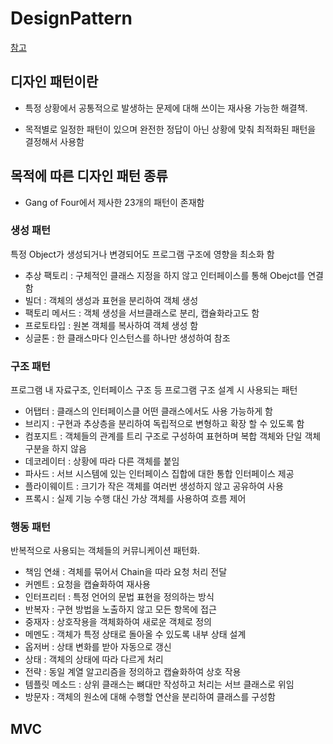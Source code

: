 # DesignPattern
[참고](https://velog.io/@nanaeu/Spring-Boot-%EC%95%8C%EC%95%84%EB%91%90%EB%A9%B4-%EC%A2%8B%EC%9D%80-%EB%94%94%EC%9E%90%EC%9D%B8-%ED%8C%A8%ED%84%B4Design-Pattern)

## 디자인 패턴이란
- 특정 상황에서 공통적으로 발생하는 문제에 대해 쓰이는 재사용 가능한 해결책.

- 목적별로 일정한 패턴이 있으며 완전한 정답이 아닌 상황에 맞춰 최적화된 패턴을 결정해서 사용함

## 목적에 따른 디자인 패턴 종류
- Gang of Four에서 제사한 23개의 패턴이 존재함

### 생성 패턴
특정 Object가 생성되거나 변경되어도 프로그램 구조에 영향을 최소화 함
- 추상 팩토리 : 구체적인 클래스 지정을 하지 않고 인터페이스를 통해 Obejct를 연결함
- 빌더 : 객체의 생성과 표현을 분리하여 객체 생성
- 팩토리 메서드 : 객체 생성을 서브클래스로 분리, 캡슐화라고도 함
- 프로토타입 : 원본 객체를 복사하여 객체 생성 함
- 싱글톤 : 한 클래스마다 인스턴스를 하나만 생성하여 참조

### 구조 패턴
프로그램 내 자료구조, 인터페이스 구조 등 프로그램 구조 설계 시 사용되는 패턴
- 어탭터 : 클래스의 인터페이스클 어떤 클래스에서도 사용 가능하게 함
- 브리지 : 구현과 추상층을 분리하여 독립적으로 변형하고 확장 할 수 있도록 함
- 컴포지트 : 객체들의 관계를 트리 구조로 구성하여 표현하며 복합 객체와 단일 객체 구분을 하지 않음
- 데코레이터 : 상황에 따라 다른 객체를 붙임
- 파사드 : 서브 시스템에 있는 인터페이스 집합에 대한 통합 인터페이스 제공
- 플라이웨이트 : 크기가 작은 객체를 여러번 생성하지 않고 공유하여 사용
- 프록시 : 실제 기능 수행 대신 가상 객체를 사용하여 흐름 제어

### 행동 패턴
반복적으로 사용되는 객체들의 커뮤니케이션 패턴화.
- 책임 연쇄 : 격체를 묶어서 Chain을 따라 요청 처리 전달
- 커멘트 : 요청을 캡슐화하여 재사용
- 인터프리터 : 특정 언어의 문법 표현을 정의하는 방식
- 반복자 : 구현 방법을 노출하지 않고 모든 항목에 접근
- 중재자 : 상호작용을 객체화하여 새로운 객체로 정의
- 메멘도 : 객체가 특정 상태로 돌아올 수 있도록 내부 상태 설계
- 옵저버 : 상태 변화를 받아 자동으로 갱신
- 상태 : 객체의 상태에 따라 다르게 처리
- 전략 : 동일 계열 알고리즘을 정의하고 캡슐화하여 상호 작용
- 템플릿 메소드 : 상위 클래스는 뼈대만 작성하고 처리는 서브 클래스로 위임
- 방문자 : 객체의 원소에 대해 수행할 연산을 분리하여 클래스를 구성함


## MVC